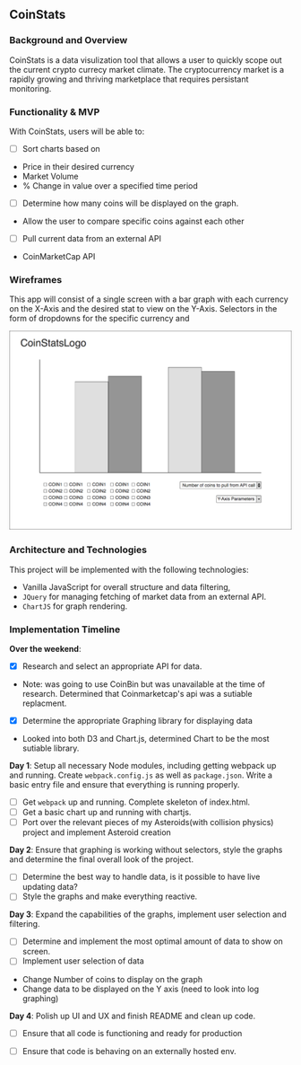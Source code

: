 ## CoinStats

### Background and Overview

CoinStats is a data visulization tool that allows a user to quickly scope out the current crypto currecy market climate.  The cryptocurrency market is a rapidly growing and thriving marketplace that requires persistant monitoring.



### Functionality & MVP

With CoinStats, users will be able to:

- [ ] Sort charts based on
* Price in their desired currency
* Market Volume
* % Change in value over a specified time period
- [ ] Determine how many coins will be displayed on the graph.
* Allow the user to compare specific coins against each other
- [ ] Pull current data from an external API
* CoinMarketCap API

### Wireframes

This app will consist of a single screen with a bar graph with each currency on the X-Axis and the desired stat to view on the Y-Axis.  Selectors in the form of dropdowns for the specific currency and

![wireframes](wireframe.png)

### Architecture and Technologies

This project will be implemented with the following technologies:

- Vanilla JavaScript for overall structure and data filtering,
- `JQuery` for managing fetching of market data from an external API.
- `ChartJS` for graph rendering.

### Implementation Timeline

**Over the weekend**:
- [x] Research and select an appropriate API for data.
*   Note: was going to use CoinBin but was unavailable at the time of research.  Determined that Coinmarketcap's api was a sutiable replacment.
- [x] Determine the appropriate Graphing library for displaying data
* Looked into both D3 and Chart.js, determined Chart to be the most sutiable library.

**Day 1**: Setup all necessary Node modules, including getting webpack up and running.  Create `webpack.config.js` as well as `package.json`.  Write a basic entry file and ensure that everything is running properly.

- [ ] Get `webpack` up and running.  Complete skeleton of index.html.
- [ ] Get a basic chart up and running with chartjs.
- [ ] Port over the relevant pieces of my Asteroids(with collision physics) project and implement Asteroid creation

**Day 2**: Ensure that graphing is working without selectors, style the graphs and determine the final overall look of the project.

- [ ] Determine the best way to handle data, is it possible to have live updating data?
- [ ] Style the graphs and make everything reactive.

**Day 3**: Expand the capabilities of the graphs, implement user selection and filtering.

- [ ] Determine and implement the most optimal amount of data to show on screen.
- [ ] Implement user selection of data
* Change Number of coins to display on the graph
* Change data to be displayed on the Y axis (need to look into log graphing)

**Day 4**: Polish up UI and UX and finish README and clean up code.

- [ ] Ensure that all code is functioning and ready for production
- [ ] Ensure that code is behaving on an externally hosted env.


